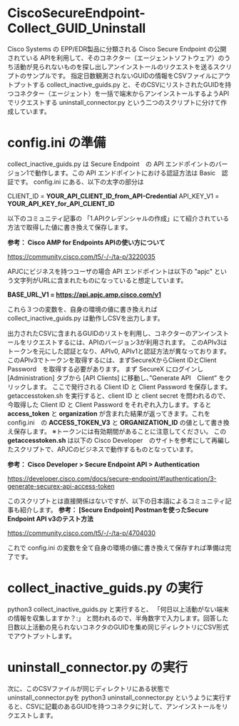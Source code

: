 # CiscoSecureEndpoint-Collect_GUID_Uninstall
Cisco Systems の EPP/EDR製品に分類される Cisco Secure Endpoint の公開されている APIを利用して、そのコネクター（エージェントソフトウェア）のうち活動が見られないものを探し出しアンインストールのリクエストを送るスクリプトのサンプルです。
指定日数観測されないGUIDの情報をCSVファイルにアウトプットする collect_inactive_guids.py と、そのCSVにリストされたGUIDを持つコネクター（エージェント）を一括で端末からアンインストールするようAPIでリクエストする uninstall_connector.py という二つのスクリプトに分けて作成しています。

# config.ini の準備
collect_inactive_guids.py は Secure Endpoint　の API エンドポイントのバージョン1で動作します。この API エンドポイントにおける認証方法は Basic　認証です。
config.ini にある、以下の太字の部分は

CLIENT_ID = **YOUR_API_CLIENT_ID_from_API-Credential**
API_KEY_V1 = **YOUR_API_KEY_for_API_CLIENT_ID**

以下のコミュニティ記事の 「1.APIクレデンシャルの作成」にて紹介されている方法で取得した値に書き換えて保存します。

**参考： Cisco AMP for Endpoints APIの使い方について**

https://community.cisco.com/t5/-/-/ta-p/3220035

APJCにビジネスを持つユーザの場合 API エンドポイントは以下の ”apjc" という文字列がURLに含まれたものになっていると想定しています。

**BASE_URL_V1 = https://api.apjc.amp.cisco.com/v1**

これら３つの変数を、自身の環境の値に書き換えれば collect_inactive_guids.py は動作しCSVを出力します。

出力されたCSVに含まれるGUIDのリストを利用し、コネクターのアンインストールをリクエストするには、APIのバージョン3が利用されます。
このAPIv3はトークンを元にした認証となり、APIv0, APIv1と認証方法が異なっております。
このAPIv3でトークンを取得するには、まずSecureXからClient IDとClient Password　を取得する必要があります。
まず SecureX にログインし [Administration] タブから [API Clients] に移動し、”Generate API　Client” をクリックします。
ここで発行される Client ID と Client Password を保存します。
getaccesstoken.sh を実行すると、client ID と client secret を問われるので、今取得した Client ID と Client Password をそれぞれ入力します。すると **access_token** と **organization** が含まれた結果が返ってきます。これを config.ini　の **ACCESS_TOKEN_V3** と
**ORGANIZATION_ID** の値として書き換え保存します。
※トークンには有効期間があることに注意してください。
この **getaccesstoken.sh** は以下の Cisco Developer　のサイトを参考にして再編したスクリプトで、APJCのビジネスで動作するものとなっています。

**参考： Cisco Developer > Secure Endpoint API > Authentication**

https://developer.cisco.com/docs/secure-endpoint/#!authentication/3-generate-securex-api-access-token

このスクリプトとは直接関係はないですが、以下の日本語によるコミュニティ記事も紹介します。
**参考： [Secure Endpoint] Postmanを使ったSecure Endpoint API v3のテスト方法**

https://community.cisco.com/t5/-/-/ta-p/4704030

これで config.ini の変数を全て自身の環境の値に書き換えて保存すれば準備は完了です。

# collect_inactive_guids.py の実行
python3 collect_inactive_guids.py 
と実行すると、
「何日以上活動がない端末の情報を収集しますか？:」
と問われるので、半角数字で入力します。回答した日数以上活動の見られないコネクタのGUIDを集め同じディレクトリにCSV形式でアウトプットします。

# uninstall_connector.py の実行
次に、このCSVファイルが同じディレクトリにある状態でuninstall_connector.pyを
python3 uninstall_connector.py
というように実行すると、CSVに記載のあるGUIDを持つコネクタに対して、アンインストールをリクエストします。




